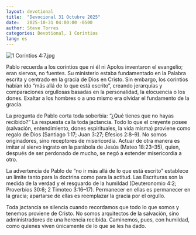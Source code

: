 ```yaml
---
layout: devotional
title:  "Devocional 31 Octubre 2025"
date:   2025-10-31 04:00:00 -0500
author: Steve Torres
categories: Devotional, 1 Corintios
lang: es
---
```

<img src="https://sitemedia.esteeb.com/file/esteebcomsitemedia/devotional_images/1-Corinthians/ES-1Cor-4_7.jpg?raw=true" alt="1 Corintios 4:7.jpg" style="max-width: 100%; height: auto;">

<div class="scripture">

Pablo recuerda a los corintios que ni él ni Apolos inventaron el evangelio; eran siervos, no fuentes. Su ministerio estaba fundamentado en la Palabra escrita y centrado en la gracia de Dios en Cristo. Sin embargo, los corintios habían ido “más allá de lo que está escrito”, creando jerarquías y comparaciones orgullosas basadas en la personalidad, la elocuencia o los dones. Exaltar a los hombres o a uno mismo era olvidar el fundamento de la gracia.

La pregunta de Pablo corta toda soberbia: “¿Qué tienes que no hayas recibido?” La respuesta calla toda jactancia. Todo lo que el creyente posee (salvación, entendimiento, dones espirituales, la vida misma) proviene como regalo de Dios (Santiago 1:17; Juan 3:27; Efesios 2:8–9). No somos originadores, sino receptores de misericordia. Actuar de otra manera es imitar al siervo ingrato en la parábola de Jesús (Mateo 18:23–35), quien, después de ser perdonado de mucho, se negó a extender misericordia a otro.

La advertencia de Pablo de “no ir más allá de lo que está escrito” establece un límite tanto para la doctrina como para la actitud. Las Escrituras son la medida de la verdad y el resguardo de la humildad (Deuteronomio 4:2; Proverbios 30:6; 2 Timoteo 3:16–17). Permanecer en ellas es permanecer en la gracia; apartarse de ellas es reemplazar la gracia por el orgullo.

Toda jactancia se silencia cuando recordamos que todo lo que somos y tenemos proviene de Cristo. No somos arquitectos de la salvación, sino administradores de una herencia recibida. Caminemos, pues, con humildad, como quienes viven únicamente de lo que se les ha dado.
